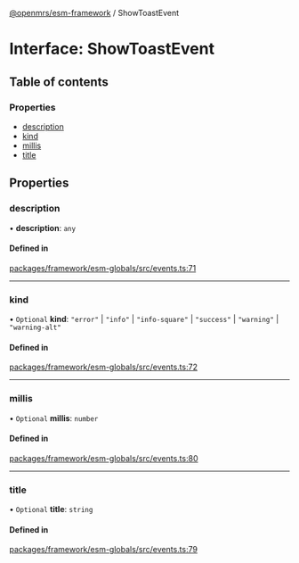 [@openmrs/esm-framework](../API.md) / ShowToastEvent

# Interface: ShowToastEvent

## Table of contents

### Properties

- [description](ShowToastEvent.md#description)
- [kind](ShowToastEvent.md#kind)
- [millis](ShowToastEvent.md#millis)
- [title](ShowToastEvent.md#title)

## Properties

### description

• **description**: `any`

#### Defined in

[packages/framework/esm-globals/src/events.ts:71](https://github.com/openmrs/openmrs-esm-core/blob/master/packages/framework/esm-globals/src/events.ts#L71)

___

### kind

• `Optional` **kind**: ``"error"`` \| ``"info"`` \| ``"info-square"`` \| ``"success"`` \| ``"warning"`` \| ``"warning-alt"``

#### Defined in

[packages/framework/esm-globals/src/events.ts:72](https://github.com/openmrs/openmrs-esm-core/blob/master/packages/framework/esm-globals/src/events.ts#L72)

___

### millis

• `Optional` **millis**: `number`

#### Defined in

[packages/framework/esm-globals/src/events.ts:80](https://github.com/openmrs/openmrs-esm-core/blob/master/packages/framework/esm-globals/src/events.ts#L80)

___

### title

• `Optional` **title**: `string`

#### Defined in

[packages/framework/esm-globals/src/events.ts:79](https://github.com/openmrs/openmrs-esm-core/blob/master/packages/framework/esm-globals/src/events.ts#L79)
